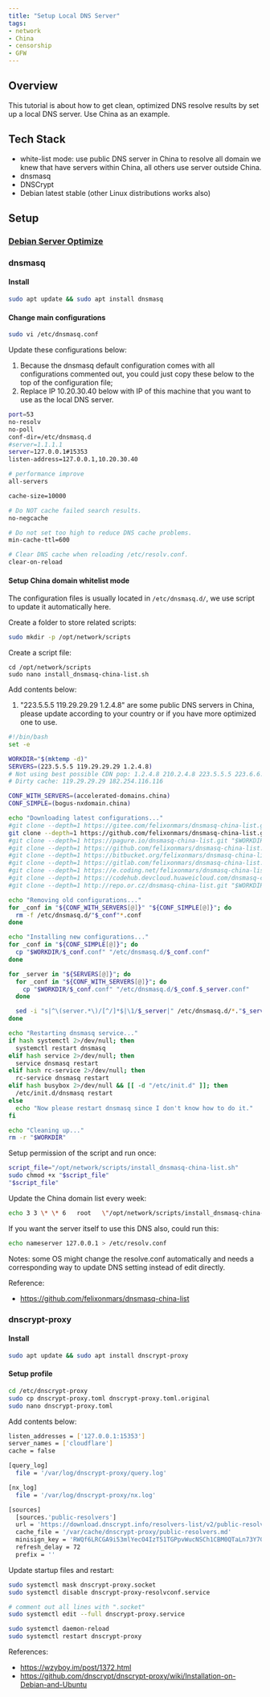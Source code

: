 ```yaml
---
title: "Setup Local DNS Server"
tags: 
- network
- China
- censorship
- GFW
---
```


## Overview
This tutorial is about how to get clean, optimized DNS resolve results by set up a local DNS server. Use China as an example.
## Tech Stack
- white-list mode: use public DNS server in China to resolve all domain we knew that have servers within China, all others use server outside China.
- dnsmasq
- DNSCrypt
- Debian latest stable (other Linux distributions works also)
## Setup
### [Debian Server Optimize](../toturials/Debian%20server%20optimize.md)

### dnsmasq
#### Install
``` bash
sudo apt update && sudo apt install dnsmasq
```
#### Change main configurations
```bash
sudo vi /etc/dnsmasq.conf
```
Update these configurations below:
1. Because the dnsmasq default configuration comes with all configurations commented out, you could just copy these below to the top of the configuration file;
2. Replace IP 10.20.30.40 below with IP of this machine that you want to use as the local DNS server.
```bash
port=53
no-resolv
no-poll
conf-dir=/etc/dnsmasq.d
#server=1.1.1.1
server=127.0.0.1#15353
listen-address=127.0.0.1,10.20.30.40

# performance improve
all-servers

cache-size=10000

# Do NOT cache failed search results.
no-negcache

# Do not set too high to reduce DNS cache problems.
min-cache-ttl=600

# Clear DNS cache when reloading /etc/resolv.conf.
clear-on-reload
```
#### Setup China domain whitelist mode
The configuration files is usually located in `/etc/dnsmasq.d/`, we use script to update it automatically here.

Create a folder to store related scripts:
```bash
sudo mkdir -p /opt/network/scripts
```
Create a script file:
```
cd /opt/network/scripts
sudo nano install_dnsmasq-china-list.sh
```
Add contents below:
1. "223.5.5.5 119.29.29.29 1.2.4.8" are some public DNS servers in China, please update according to your country or if you have more optimized one to use.
```bash
#!/bin/bash
set -e

WORKDIR="$(mktemp -d)"
SERVERS=(223.5.5.5 119.29.29.29 1.2.4.8)
# Not using best possible CDN pop: 1.2.4.8 210.2.4.8 223.5.5.5 223.6.6.6
# Dirty cache: 119.29.29.29 182.254.116.116

CONF_WITH_SERVERS=(accelerated-domains.china)
CONF_SIMPLE=(bogus-nxdomain.china)

echo "Downloading latest configurations..."
#git clone --depth=1 https://gitee.com/felixonmars/dnsmasq-china-list.git "$WORKDIR"
git clone --depth=1 https://github.com/felixonmars/dnsmasq-china-list.git "$WORKDIR"
#git clone --depth=1 https://pagure.io/dnsmasq-china-list.git "$WORKDIR"
#git clone --depth=1 https://github.com/felixonmars/dnsmasq-china-list.git "$WORKDIR"
#git clone --depth=1 https://bitbucket.org/felixonmars/dnsmasq-china-list.git "$WORKDIR"
#git clone --depth=1 https://gitlab.com/felixonmars/dnsmasq-china-list.git "$WORKDIR"
#git clone --depth=1 https://e.coding.net/felixonmars/dnsmasq-china-list.git "$WORKDIR"
#git clone --depth=1 https://codehub.devcloud.huaweicloud.com/dnsmasq-china-list00001/dnsmasq-china-list.git "$WORKDIR"
#git clone --depth=1 http://repo.or.cz/dnsmasq-china-list.git "$WORKDIR"

echo "Removing old configurations..."
for _conf in "${CONF_WITH_SERVERS[@]}" "${CONF_SIMPLE[@]}"; do
  rm -f /etc/dnsmasq.d/"$_conf"*.conf
done

echo "Installing new configurations..."
for _conf in "${CONF_SIMPLE[@]}"; do
  cp "$WORKDIR/$_conf.conf" "/etc/dnsmasq.d/$_conf.conf"
done

for _server in "${SERVERS[@]}"; do
  for _conf in "${CONF_WITH_SERVERS[@]}"; do
    cp "$WORKDIR/$_conf.conf" "/etc/dnsmasq.d/$_conf.$_server.conf"
  done

  sed -i "s|^\(server.*\)/[^/]*$|\1/$_server|" /etc/dnsmasq.d/*."$_server".conf
done

echo "Restarting dnsmasq service..."
if hash systemctl 2>/dev/null; then
  systemctl restart dnsmasq
elif hash service 2>/dev/null; then
  service dnsmasq restart
elif hash rc-service 2>/dev/null; then
  rc-service dnsmasq restart
elif hash busybox 2>/dev/null && [[ -d "/etc/init.d" ]]; then
  /etc/init.d/dnsmasq restart
else
  echo "Now please restart dnsmasq since I don't know how to do it."
fi

echo "Cleaning up..."
rm -r "$WORKDIR"
```

Setup permission of the script and run once:
```bash
script_file="/opt/network/scripts/install_dnsmasq-china-list.sh"
sudo chmod +x "$script_file"
"$script_file"
```

Update the China domain list every week:
```bash
echo 3 3 \* \* 6   root   \"/opt/network/scripts/install_dnsmasq-china-list.sh\" > /etc/cron.d/dnsmasq
```

If you want the server itself to use this DNS also, could run this:
```bash
echo nameserver 127.0.0.1 > /etc/resolv.conf
```
Notes: some OS might change the resolve.conf automatically and needs a corresponding way to update DNS setting instead of edit directly.

Reference:
- https://github.com/felixonmars/dnsmasq-china-list

### dnscrypt-proxy
#### Install
```bash
sudo apt update && sudo apt install dnscrypt-proxy
```
#### Setup profile
```bash
cd /etc/dnscrypt-proxy
sudo cp dnscrypt-proxy.toml dnscrypt-proxy.toml.original
sudo nano dnscrypt-proxy.toml
```
Add contents below:
```bash
listen_addresses = ['127.0.0.1:15353']
server_names = ['cloudflare']
cache = false

[query_log]
  file = '/var/log/dnscrypt-proxy/query.log'

[nx_log]
  file = '/var/log/dnscrypt-proxy/nx.log'

[sources]
  [sources.'public-resolvers']
  url = 'https://download.dnscrypt.info/resolvers-list/v2/public-resolvers.md'
  cache_file = '/var/cache/dnscrypt-proxy/public-resolvers.md'
  minisign_key = 'RWQf6LRCGA9i53mlYecO4IzT51TGPpvWucNSCh1CBM0QTaLn73Y7GFO3'
  refresh_delay = 72
  prefix = ''
```
Update startup files and restart:
```bash
sudo systemctl mask dnscrypt-proxy.socket
sudo systemctl disable dnscrypt-proxy-resolvconf.service

# comment out all lines with ".socket"
sudo systemctl edit --full dnscrypt-proxy.service

sudo systemctl daemon-reload
sudo systemctl restart dnscrypt-proxy
```
References:
- https://wzyboy.im/post/1372.html
- https://github.com/dnscrypt/dnscrypt-proxy/wiki/Installation-on-Debian-and-Ubuntu